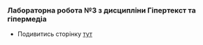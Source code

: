 ### Лабораторна робота №3 з дисципліни Гіпертекст та гіпермедіа
- Подивитись сторінку [тут](https://leotkach.github.io/GTGM3/)
